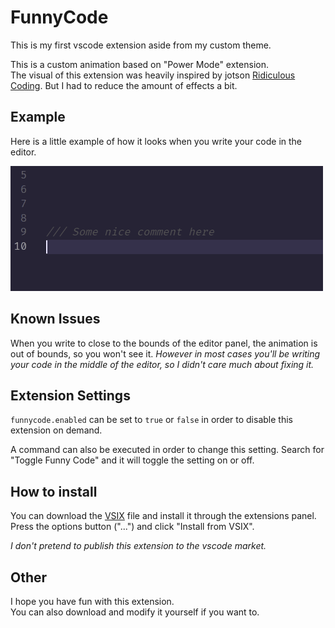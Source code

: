 # FunnyCode

This is my first vscode extension aside from my custom theme.

This is a custom animation based on "Power Mode" extension.<br>
The visual of this extension was heavily inspired by jotson [Ridiculous Coding](https://github.com/jotson/ridiculous_coding). But I had to reduce the amount of effects a bit.

## Example

Here is a little example of how it looks when you write your code in the editor.

![example](/images/example.gif)

## Known Issues

When you write to close to the bounds of the editor panel, the animation is out of bounds, so you won't see it. _However in most cases you'll be writing your code in the middle of the editor, so I didn't care much about fixing it._

## Extension Settings

`funnycode.enabled` can be set to `true` or `false` in order to disable this extension on demand.<br>

A command can also be executed in order to change this setting. Search for "Toggle Funny Code" and it will toggle the setting on or off.

## How to install

You can download the [VSIX](funnycode-1.0.0.vsix) file and install it through the extensions panel.<br>
Press the options button ("...") and click "Install from VSIX".

_I don't pretend to publish this extension to the vscode market._

## Other

I hope you have fun with this extension.<br>
You can also download and modify it yourself if you want to.
